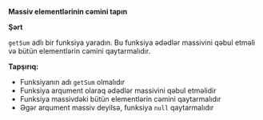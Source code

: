 **Massiv elementlərinin cəmini tapın**

**Şərt**

`getSum` adlı bir funksiya yaradın. Bu funksiya ədədlər massivini qəbul etməli və bütün elementlərin cəmini qaytarmalıdır.

**Tapşırıq:**

* Funksiyanın adı `getSum` olmalıdır
* Funksiya arqument olaraq ədədlər massivini qəbul etməlidir
* Funksiya massivdəki bütün elementlərin cəmini qaytarmalıdır
* Əgər arqument massiv deyilsə, funksiya `null` qaytarmalıdır


